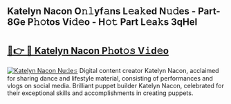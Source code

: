 ## Katelyn Nacon O𝚗𝚕yf𝚊ns L𝚎a𝚔ed N𝚞𝚍es - Part-8Ge P𝚑𝚘tos Vi𝚍𝚎o - H𝚘𝚝 Part L𝚎a𝚔s 3qHel

# <h2><a href="http://kfc4taz.oniu.top/?m=Katelyn+Nacon">🔗👉 🔴 Katelyn Nacon P𝚑ot𝚘𝚜 V𝚒d𝚎o</a></h2>

[![Katelyn Nacon Nu𝚍e𝚜](https://i.imgur.com/0qMVB7G.gif)](http://kfc4taz.oniu.top/?m=Katelyn+Nacon)
Digital content creator Katelyn Nacon, acclaimed for sharing dance and lifestyle material, consisting of performances and vlogs on social media. Brilliant puppet builder Katelyn Nacon, celebrated for their exceptional skills and accomplishments in creating puppets.  
